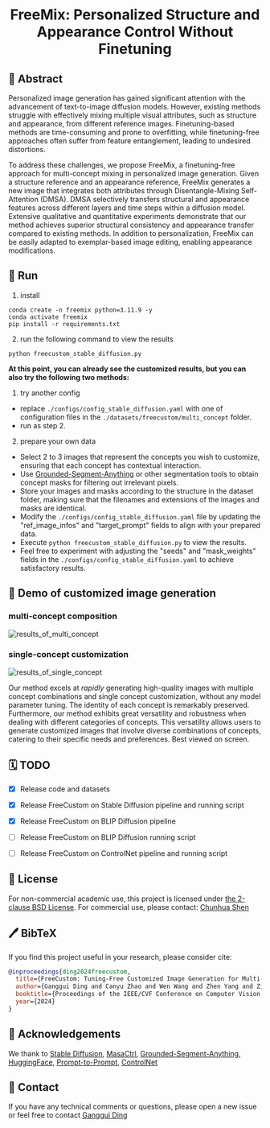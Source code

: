 <div align="center">

<h1>FreeMix: Personalized Structure and Appearance Control Without Finetuning</h1>

</div>

## 📖 Abstract
<p>
  Personalized image generation has gained significant attention with the advancement of text-to-image diffusion models. However, existing methods struggle with effectively mixing multiple visual attributes, such as structure and appearance, from different reference images. Finetuning-based methods are time-consuming and prone to overfitting, while finetuning-free approaches often suffer from feature entanglement, leading to undesired distortions. 
</p>
<p>
  To address these challenges, we propose FreeMix, a finetuning-free approach for multi-concept mixing in personalized image generation. Given a structure reference and an appearance reference, FreeMix generates a new image that integrates both attributes through Disentangle-Mixing Self-Attention (DMSA). DMSA selectively transfers structural and appearance features across different layers and time steps within a diffusion model. Extensive qualitative and quantitative experiments demonstrate that our method achieves superior structural consistency and appearance transfer compared to existing methods. In addition to personalization, FreeMix can be easily adapted to exemplar-based image editing, enabling appearance modifications.
</p>


## 🚀 Run
1. install
```
conda create -n freemix python=3.11.9 -y
conda activate freemix
pip install -r requirements.txt
```

2. run the following command to view the results
```
python freecustom_stable_diffusion.py
```

**At this point, you can already see the customized results, but you can also try the following two methods:**
1. try another config
- replace `./configs/config_stable_diffusion.yaml` with one of configuration files in the `./datasets/freecustom/multi_concept` folder. 
- run as step 2.

2. prepare your own data
- Select 2 to 3 images that represent the concepts you wish to customize, ensuring that each concept has contextual interaction.
- Use [Grounded-Segment-Anything](https://github.com/IDEA-Research/Grounded-Segment-Anything) or other segmentation tools to obtain concept masks for filtering out irrelevant pixels.
- Store your images and masks according to the structure in the dataset folder, making sure that the filenames and extensions of the images and masks are identical.
- Modify the `./configs/config_stable_diffusion.yaml` file by updating the "ref_image_infos" and "target_prompt" fields to align with your prepared data.
- Execute `python freecustom_stable_diffusion.py` to view the results.
- Feel free to experiment with adjusting the "seeds" and "mask_weights" fields in the `./configs/config_stable_diffusion.yaml` to achieve satisfactory results.

## 🌄 Demo of customized image generation
### multi-concept composition 
![results_of_multi_concept](docs/static/images/results_of_multi_concept.png)

### single-concept customization
![results_of_single_concept](docs/static/images/results_of_single_concept.png)

Our method excels at *rapidly* generating high-quality images with multiple concept combinations and single concept customization, without any model parameter tuning. The identity of each concept is remarkably preserved. Furthermore, our method exhibits great versatility and robustness when dealing with different categories of concepts. This versatility allows users to generate customized images that involve diverse combinations of concepts, catering to their specific needs and preferences. Best viewed on screen.

## 🗓️ TODO
- [x] Release code and datasets
- [x] Release FreeCustom on Stable Diffusion pipeline and running script
- [x] Release FreeCustom on BLIP Diffusion pipeline
- [ ] Release FreeCustom on BLIP Diffusion running script
- [ ] Release FreeCustom on ControlNet pipeline and running script


## 🎫 License
For non-commercial academic use, this project is licensed under [the 2-clause BSD License](https://opensource.org/license/bsd-2-clause). 
For commercial use, please contact: [Chunhua Shen](mailto:chhshen@gmail.com)




## 🖊️ BibTeX
If you find this project useful in your research, please consider cite:

```bibtex
@inproceedings{ding2024freecustom,
  title={FreeCustom: Tuning-Free Customized Image Generation for Multi-Concept Composition}, 
  author={Ganggui Ding and Canyu Zhao and Wen Wang and Zhen Yang and Zide Liu and Hao Chen and Chunhua Shen},
  booktitle={Proceedings of the IEEE/CVF Conference on Computer Vision and Pattern Recognition},
  year={2024}
}
```

## 🙏 Acknowledgements
We thank to [Stable Diffusion](https://github.com/CompVis/stable-diffusion), [MasaCtrl](https://github.com/TencentARC/MasaCtrl), [Grounded-Segment-Anything](https://github.com/IDEA-Research/Grounded-Segment-Anything), [HuggingFace](https://huggingface.co), [Prompt-to-Prompt](https://github.com/google/prompt-to-prompt), [ControlNet](https://github.com/lllyasviel/ControlNet)

## 📧 Contact

If you have any technical comments or questions, please open a new issue or feel free to contact [Ganggui Ding](https://dingangui.github.io)
